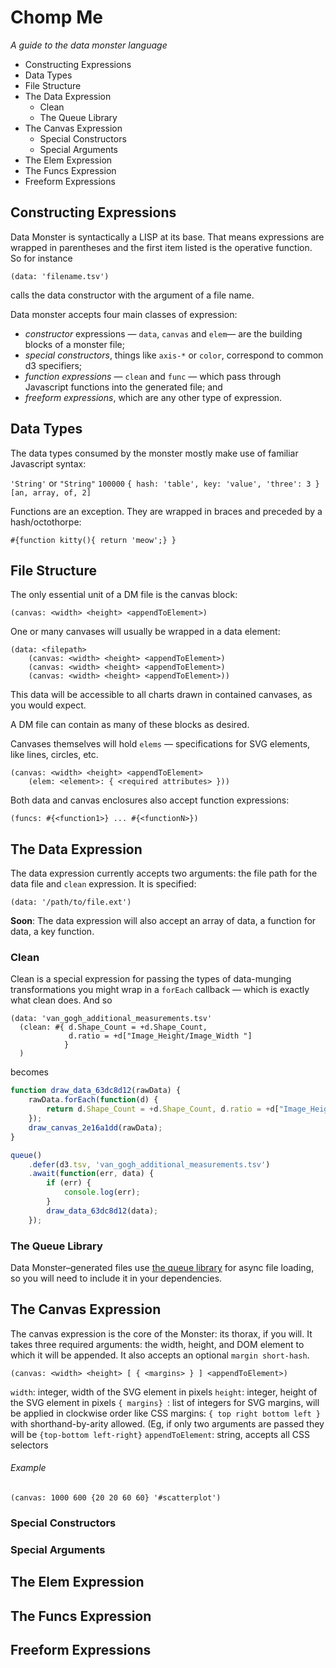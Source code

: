 # Chomp Me
*A guide to the data monster language*

- Constructing Expressions
- Data Types
- File Structure
- The Data Expression
	- Clean 
	- The Queue Library
- The Canvas Expression
	- Special Constructors
	- Special Arguments
- The Elem Expression
- The Funcs Expression
- Freeform Expressions

## Constructing Expressions
Data Monster is syntactically a LISP at its base. That means expressions are wrapped in parentheses and the first item listed is the operative function. So for instance

```
(data: 'filename.tsv')
```

calls the data constructor with the argument of a file name.

Data monster accepts four main classes of expression: 
* _constructor_ expressions — `data`, `canvas` and `elem`— are the building blocks of a monster file;
* _special constructors_, things like `axis-*` or `color`, correspond to common d3 specifiers; 
* _function expressions_ — `clean` and `func` — which pass through  Javascript functions into the generated file; and
* _freeform expressions_, which are any other type of expression.

## Data Types
The data types consumed by the monster mostly make use of familiar Javascript syntax:

`'String'` or `"String"`
`100000`
`{ hash: 'table', key: 'value', 'three': 3 }`
`[an, array, of, 2]`

Functions are an exception. They are wrapped in braces and preceded by a hash/octothorpe:

```
#{function kitty(){ return 'meow';} }
```

## File Structure
The only essential unit of a DM file is the canvas block:

```
(canvas: <width> <height> <appendToElement>)
``` 

One or many canvases will usually be wrapped in a data element:

```
(data: <filepath> 
	(canvas: <width> <height> <appendToElement>)
	(canvas: <width> <height> <appendToElement>)
	(canvas: <width> <height> <appendToElement>))
```

This data will be accessible to all charts drawn in contained canvases, as you would expect.
	
A DM file can contain as many of these blocks as desired.

Canvases themselves will hold `elems` — specifications for SVG elements, like lines, circles, etc.

``` 
(canvas: <width> <height> <appendToElement>
	(elem: <element>: { <required attributes> }))
```

Both data and canvas enclosures also accept function expressions:

```
(funcs: #{<function1>} ... #{<functionN>})
```

## The Data Expression
The data expression currently accepts two arguments: the file path for the data file and `clean` expression. It is specified:

```
(data: '/path/to/file.ext')
```

**Soon**: The data expression will also accept an array of data, a function for data, a key function.

### Clean
Clean is a special expression for passing the types of data-munging transformations you might wrap in a `forEach` callback — which is exactly what clean does. And so

```
(data: 'van_gogh_additional_measurements.tsv'
  (clean: #{ d.Shape_Count = +d.Shape_Count,
             d.ratio = +d["Image_Height/Image_Width "]                    
            }
  )
```

becomes
```javascript
function draw_data_63dc8d12(rawData) {
    rawData.forEach(function(d) {
        return d.Shape_Count = +d.Shape_Count, d.ratio = +d["Image_Height/Image_Width "]
    });
    draw_canvas_2e16a1dd(rawData);
}

queue()
    .defer(d3.tsv, 'van_gogh_additional_measurements.tsv')
    .await(function(err, data) {
        if (err) {
            console.log(err);
        }
        draw_data_63dc8d12(data);
    });
```

### The Queue Library
Data Monster–generated files use [the queue library](https://github.com/mbostock/queue) for async file loading, so you will need to include it in your dependencies.

## The Canvas Expression
The canvas expression is the core of the Monster: its thorax, if you will. It takes three required arguments: the width, height, and DOM element to which it will be appended. It also accepts an optional `margin short-hash`.

```
(canvas: <width> <height> [ { <margins> } ] <appendToElement>)
``` 

`width`: integer, width of the SVG element in pixels
`height`: integer, height of the SVG element in pixels
`{ margins} `: list of integers for SVG margins, will be applied in clockwise order like CSS margins: `{ top right bottom left }` with shorthand-by-arity allowed. (Eg, if only two arguments are passed they will be `{top-bottom left-right}`
`appendToElement`: string, accepts all CSS selectors

###### Example
```
(canvas: 1000 600 {20 20 60 60} '#scatterplot')
```


### Special Constructors
### Special Arguments

## The Elem Expression

## The Funcs Expression

## Freeform Expressions